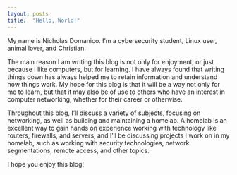 ```yaml
---
layout: posts
title:  "Hello, World!"
---
```


My name is Nicholas Domanico. I’m a cybersecurity student, Linux user, animal lover, and Christian.

The main reason I am writing this blog is not only for enjoyment, or just because I like computers, but for learning. I have always found that writing things down has always helped me to retain information and understand how things work. My hope for this blog is that it will be a way not only for me to learn, but that it may also be of use to others who have an interest in computer networking, whether for their career or otherwise.

Throughout this blog, I’ll discuss a variety of subjects, focusing on networking, as well as building and maintaining a homelab. A homelab is an excellent way to gain hands on experience working with technology like routers, firewalls, and servers, and I’ll be discussing projects I work on in my homelab, such as working with security technologies, network segmentations, remote access, and other topics.

I hope you enjoy this blog!
